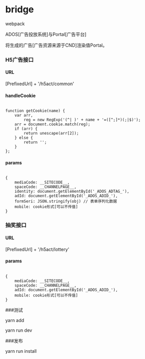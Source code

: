 # bridge

webpack

ADOS[广告投放系统]与Portal[广告平台]

将生成的广告[广告资源来源于CND]渲染值Portal。

### H5广告接口

#### URL

[PrefixedUrl] + '/h5act/common'

#### handleCookie

<pre><code>
function getCookie(name) {
    var arr,
        reg = new RegExp('(^| )' + name + '=([^;]*)(;|$)');
    arr = document.cookie.match(reg);
    if (arr) {
        return unescape(arr[2]);
    } else {
        return '';
    }
};
</code></pre>

#### params
<pre><code>
{
	mediaCode: __SITECODE__,
	spaceCode: __CHANNELPAGE__,
	identity: document.getElementById('_ADOS_ADTAG_'),
	adId: document.getElementById('_ADOS_ADID_'),
	formSeri: JSON.stringify(obj) // 表单序列化数据
	mobile: cookie形式[可以不传值]
}
</code></pre>

### 抽奖接口

#### URL

[PrefixedUrl] + '/h5act/lottery'

#### params
<pre><code>
{
	mediaCode: __SITECODE__,
	spaceCode: __CHANNELPAGE__,
	adId: document.getElementById('_ADOS_ADID_'),
	mobile: cookie形式[可以不传值]
}
</code></pre>

###测试

yarn add

yarn run dev

###发布

yarn run install
